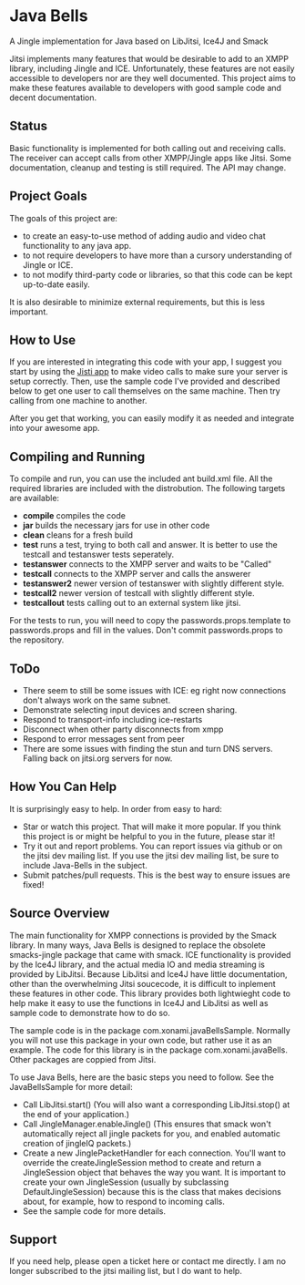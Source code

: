 Java Bells
============

A Jingle implementation for Java based on LibJitsi, Ice4J and Smack

Jitsi implements many features that would be desirable to add to an XMPP library, including
Jingle and ICE. Unfortunately, these features are not easily accessible to developers
nor are they well documented.
This project aims to make these features available to developers with good sample code
and decent documentation.


Status
------

Basic functionality is implemented for both calling out and receiving calls. The receiver can
accept calls from other XMPP/Jingle apps like Jitsi. Some documentation,
cleanup and testing is still required. The API may change.


Project Goals
-------------

The goals of this project are:

- to create an easy-to-use method of adding audio and video chat functionality to any java app.
- to not require developers to have more than a cursory understanding of Jingle or ICE.
- to not modify third-party code or libraries, so that this code can be kept up-to-date easily.

It is also desirable to minimize external requirements, but this is less important.

How to Use
----------

If you are interested in integrating this code with your app, I suggest you
start by using the [Jisti app](http://jitsi.org)
to make video calls to make sure your server is setup correctly.
Then, use the sample code I've provided and described below
to get one user to call themselves on the same machine. Then
try calling from one machine to another.

After you get that working,  you can easily modify it as needed and integrate into
your awesome app.

Compiling and Running
-------------------

To compile and run, you can use the included ant build.xml file. All the required libraries
are included with the distrobution. The following targets are available:
- **compile** compiles the code
- **jar** builds the necessary jars for use in other code
- **clean** cleans for a fresh build
- **test** runs a test, trying to both call and answer. It is better to use the testcall and testanswer tests seperately.
- **testanswer** connects to the XMPP server and waits to be "Called"
- **testcall** connects to the XMPP server and calls the answerer
- **testanswer2** newer version of testanswer with slightly different style.
- **testcall2** newer version of testcall with slightly different style.
- **testcallout** tests calling out to an external system like jitsi.

For the tests to run, you will need to copy the passwords.props.template
to passwords.props and fill in the values. Don't commit passwords.props
to the repository.

ToDo
----

- There seem to still be some issues with ICE: eg right now connections don't always work on the same subnet.
- Demonstrate selecting input devices and screen sharing.
- Respond to transport-info including ice-restarts
- Disconnect when other party disconnects from xmpp
- Respond to error messages sent from peer
- There are some issues with finding the stun and turn DNS servers. Falling back on jitsi.org servers for now.

How You Can Help
----------------

It is surprisingly easy to help. In order from easy to hard:

- Star or watch this project. That will make it more popular. If you think this project is
or might be helpful to you in the future, please star it!
- Try it out and report problems. You can report issues via github or on the jitsi dev mailing
list. If you use the jitsi dev mailing list, be sure to include Java-Bells in the subject.
- Submit patches/pull requests. This is the best way to ensure issues are fixed!


Source Overview
---------------

The main functionality for XMPP connections is provided by the Smack library. In many ways, Java
Bells is designed to replace the obsolete smacks-jingle package that came with smack.
ICE functionality is provided by
the Ice4J library, and the actual media IO and media streaming is provided by LibJitsi. Because
LibJitsi and Ice4J have little documentation, other than the overwhelming Jitsi soucecode, it is
difficult to inplement these features in other code. This library provides both lightwieght
code to help make it easy to use the functions in Ice4J and LibJitsi as well as sample code to
demonstrate how to do so.

The sample code is in the package com.xonami.javaBellsSample. Normally you will not use this package
in your own code, but rather use it as an example. The code for this library is in the package
com.xonami.javaBells. Other packages are coppied from Jitsi.


To use Java Bells, here are the basic steps you need to follow. See the JavaBellsSample for more detail:

- Call LibJitsi.start() (You will also want a corresponding LibJitsi.stop() at the end of your application.)
- Call JingleManager.enableJingle() (This ensures that smack won't automatically reject all jingle packets
  for you, and enabled automatic creation of jingleIQ packets.)
- Create a new JinglePacketHandler for each connection. You'll want to override the createJingleSession
  method to create and return a JingleSession object that behaves the way you want. It is important to create
  your own JingleSession (usually by subclassing DefaultJingleSession) because this is the class that
  makes decisions about, for example, how to respond to incoming calls.
- See the sample code for more details.


Support
-------

If you need help, please open a ticket here or contact me directly. I am no longer subscribed to the jitsi mailing list, but I do want to help.
